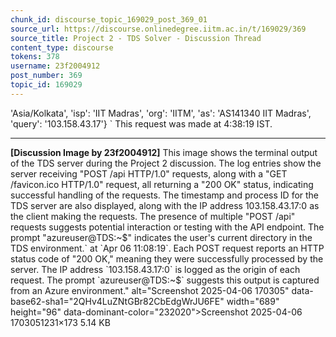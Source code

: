 ```yaml
---
chunk_id: discourse_topic_169029_post_369_01
source_url: https://discourse.onlinedegree.iitm.ac.in/t/169029/369
source_title: Project 2 - TDS Solver - Discussion Thread
content_type: discourse
tokens: 378
username: 23f2004912
post_number: 369
topic_id: 169029
---
```


 'Asia/Kolkata', 'isp': 'IIT Madras', 'org': 'IITM', 'as': 'AS141340 IIT Madras', 'query': '103.158.43.17'}
`
This request was made at 4:38:19 IST.

---

**[Discussion Image by 23f2004912]** This image shows the terminal output of the TDS server during the Project 2 discussion. The log entries show the server receiving "POST /api HTTP/1.0" requests, along with a "GET /favicon.ico HTTP/1.0" request, all returning a "200 OK" status, indicating successful handling of the requests. The timestamp and process ID for the TDS server are also displayed, along with the IP address 103.158.43.17:0 as the client making the requests. The presence of multiple "POST /api" requests suggests potential interaction or testing with the API endpoint. The prompt "azureuser@TDS:~$" indicates the user's current directory in the TDS environment.` at `Apr 06 11:08:19`. Each POST request reports an HTTP status code of "200 OK," meaning they were successfully processed by the server. The IP address `103.158.43.17:0` is logged as the origin of each request. The prompt `azureuser@TDS:~$` suggests this output is captured from an Azure environment." alt="Screenshot 2025-04-06 170305" data-base62-sha1="2QHv4LuZNtGBr82CbEdgWrJU6FE" width="689" height="96" data-dominant-color="232020">Screenshot 2025-04-06 1703051231×173 5.14 KB
